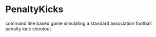 # PenaltyKicks
command line based game simulating a standard association football penalty kick shootout
